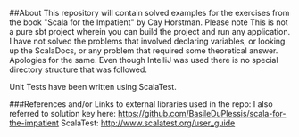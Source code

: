 ##About
This repository will contain solved examples for the exercises from the book "Scala for the Impatient" by Cay Horstman. 
Please note This is not a pure sbt project wherein you can build the project and run any application.
I have not solved the problems that involved declaring variables, or looking up the ScalaDocs, or any problem that required some theoretical answer.
Apologies for the same. 
Even though IntelliJ was used there is no special directory structure that was followed.

Unit Tests have been written using ScalaTest.


###References and/or Links to external libraries used in the repo:
I also referred to solution key here: https://github.com/BasileDuPlessis/scala-for-the-impatient
ScalaTest: http://www.scalatest.org/user_guide

